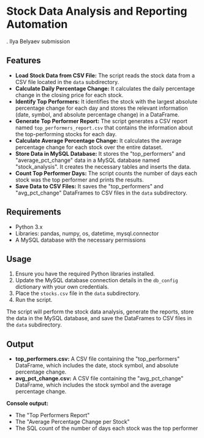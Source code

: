 # Stock Data Analysis and Reporting Automation

. Ilya Belyaev submission

## Features

- **Load Stock Data from CSV File:**
  The script reads the stock data from a CSV file located in the `data` subdirectory.
- **Calculate Daily Percentage Change:**
  It calculates the daily percentage change in the closing price for each stock.
- **Identify Top Performers:**
  It identifies the stock with the largest absolute percentage change for each day and stores the relevant information (date, symbol, and absolute percentage change) in a DataFrame.
- **Generate Top Performer Report:**
  The script generates a CSV report named `top_performers_report.csv` that contains the information about the top-performing stocks for each day.
- **Calculate Average Percentage Change:**
  It calculates the average percentage change for each stock over the entire dataset.
- **Store Data in MySQL Database:**
  It stores the "top_performers" and "average_pct_change" data in a MySQL database named "stock_analysis". It creates the necessary tables and inserts the data.
- **Count Top Performer Days:**
  The script counts the number of days each stock was the top performer and prints the results.
- **Save Data to CSV Files:**
  It saves the "top_performers" and "avg_pct_change" DataFrames to CSV files in the `data` subdirectory.

## Requirements

- Python 3.x
- Libraries: pandas, numpy, os, datetime, mysql.connector
- A MySQL database with the necessary permissions

## Usage

1. Ensure you have the required Python libraries installed.
2. Update the MySQL database connection details in the `db_config` dictionary with your own credentials.
3. Place the `stocks.csv` file in the `data` subdirectory.
4. Run the script.

The script will perform the stock data analysis, generate the reports, store the data in the MySQL database, and save the DataFrames to CSV files in the `data` subdirectory.

## Output

- **top_performers.csv:** A CSV file containing the "top_performers" DataFrame, which includes the date, stock symbol, and absolute percentage change.
- **avg_pct_change.csv:** A CSV file containing the "avg_pct_change" DataFrame, which includes the stock symbol and the average percentage change.

**Console output:**

- The "Top Performers Report"
- The "Average Percentage Change per Stock"
- The SQL count of the number of days each stock was the top performer
